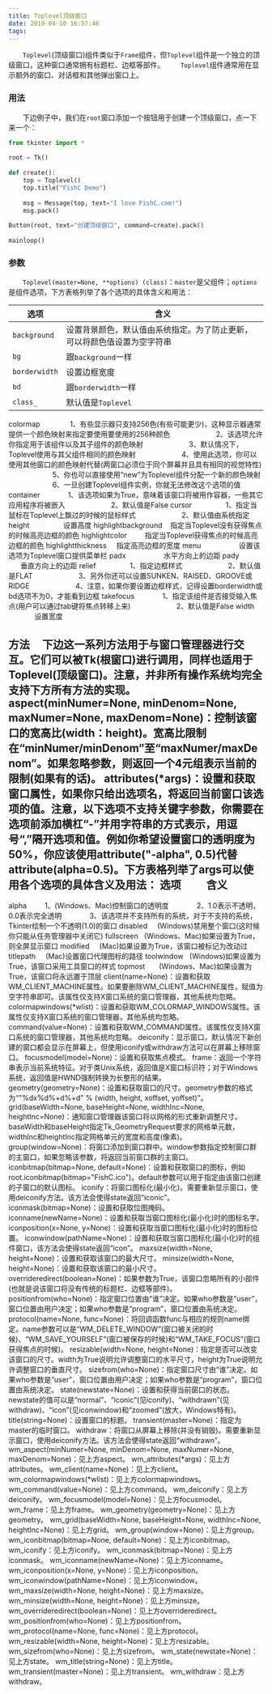 ```yaml
---
title: Toplevel顶级窗口
date: 2019-04-10 16:57:46
tags:
---
```

&emsp;&emsp;`Toplevel`(顶级窗口)组件类似于`Frame`组件，但`Toplevel`组件是一个独立的顶级窗口，这种窗口通常拥有标题栏、边框等部件。
&emsp;&emsp;`Toplevel`组件通常用在显示额外的窗口、对话框和其他弹出窗口上。

### 用法

&emsp;&emsp;下边例子中，我们在`root`窗口添加一个按钮用于创建一个顶级窗口，点一下来一个：

``` python
from tkinter import *
​
root = Tk()
​
def create():
    top = Toplevel()
    top.title("FishC Demo")
​
    msg = Message(top, text="I love FishC.com!")
    msg.pack()
​
Button(root, text="创建顶级窗口", command=create).pack()
​
mainloop()
```

### 参数

&emsp;&emsp;`Toplevel(master=None, **options) (class)`：`master`是父组件；`options`是组件选项，下方表格列举了各个选项的具体含义和用法：

选项          | 含义
--------------|-------------
`background`  | 设置背景颜色，默认值由系统指定。为了防止更新，可以将颜色值设置为空字符串
`bg`          | 跟`background`一样
`borderwidth` | 设置边框宽度
`bd`          | 跟`borderwidth`一样
`class_`      | 默认值是`Toplevel`

colormap               1、有些显示器只支持256色(有些可能更少)，这种显示器通常提供一个颜色映射来指定要使用要使用的256种颜色
                       2、该选项允许你指定用于该组件以及其子组件的颜色映射
                       3、默认情况下，Toplevel使用与其父组件相同的颜色映射
                       4、使用此选项，你可以使用其他窗口的颜色映射代替(两窗口必须位于同个屏幕并且具有相同的视觉特性)
                       5、你也可以直接使用“new”为Toplevel组件分配一个新的颜色映射
                       6、一旦创建Toplevel组件实例，你就无法修改这个选项的值
container              1、该选项如果为True，意味着该窗口将被用作容器，一些其它应用程序将被嵌入
                       2、默认值是False
cursor                 1、指定当鼠标在Toplevel上飘过的时候的鼠标样式
                       2、默认值由系统指定
height                 设置高度
highlightbackground    指定当Toplevel没有获得焦点的时候高亮边框的颜色
highlightcolor         指定当Toplevel获得焦点的时候高亮边框的颜色
highlightthickness     指定高亮边框的宽度
menu                   设置该选项为Toplevel窗口提供菜单栏
padx                   水平方向上的边距
pady                   垂直方向上的边距
relief                 1、指定边框样式
                       2、默认值是FLAT
                       3、另外你还可以设置SUNKEN、RAISED、GROOVE或RIDGE
                       4、注意，如果你要设置边框样式，记得设置borderwidth或bd选项不为0，才能看到边框
takefocus              1、指定该组件是否接受输入焦点(用户可以通过tab键将焦点转移上来)
                       2、默认值是False
width                  设置宽度

方法
    下边这一系列方法用于与窗口管理器进行交互。它们可以被Tk(根窗口)进行调用，同样也适用于Toplevel(顶级窗口)。注意，并非所有操作系统均完全支持下方所有方法的实现。
aspect(minNumer=None, minDenom=None, maxNumer=None, maxDenom=None)：控制该窗口的宽高比(width：height)。宽高比限制在“minNumer/minDenom”至“maxNumer/maxDenom”。如果忽略参数，则返回一个4元组表示当前的限制(如果有的话)。
attributes(*args)：设置和获取窗口属性，如果你只给出选项名，将返回当前窗口该选项的值。注意，以下选项不支持关键字参数，你需要在选项前添加横杠“-”并用字符串的方式表示，用逗号“,”隔开选项和值。例如你希望设置窗口的透明度为50%，你应该使用attribute("-alpha", 0.5)代替attribute(alpha=0.5)。下方表格列举了args可以使用各个选项的具体含义及用法：
选项          含义
------------------
alpha         1、(Windows、Mac)控制窗口的透明度
              2、1.0表示不透明，0.0表示完全透明
              3、该选项并不支持所有的系统，对于不支持的系统，Tkinter绘制一个不透明(1.0)的窗口
disabled      (Windows)禁用整个窗口(这时候你只能从任务管理器中关闭它)
fullscreen    (Windows、Mac)如果设置为True，则全屏显示窗口
modified      (Mac)如果设置为True，该窗口被标记为改动过
titlepath     (Mac)设置窗口代理图标的路径
toolwindow    (Windows)如果设置为True，该窗口采用工具窗口的样式
topmost       (Windows、Mac)如果设置为True，该窗口将永远置于顶层
client(name=None)：设置和获取WM_CLIENT_MACHINE属性。如果要删除WM_CLIENT_MACHINE属性，赋值为空字符串即可。该属性仅支持X窗口系统的窗口管理器，其他系统均忽略。
colormapwindows(*wlist)：设置和获取WM_COLORMAP_WINDOWS属性。该属性仅支持X窗口系统的窗口管理器，其他系统均忽略。
command(value=None)：设置和获取WM_COMMAND属性。该属性仅支持X窗口系统的窗口管理器，其他系统均忽略。
deiconify：显示窗口，默认情况下新创建的窗口都会显示在屏幕上，但使用iconify或withdraw方法可以在屏幕上移除窗口。
focusmodel(model=None)：设置和获取焦点模式。
frame：返回一个字符串表示当前系统特征。对于类Unix系统，返回值是X窗口标识符；对于Windows系统，返回值是HWND强制转换为长整形的结果。
geometry(geometry=None)：设置和获取窗口的尺寸。geometry参数的格式为“"%dx%d%+d%+d" % (width, height, xoffset, yoffset)”。
grid(baseWidth=None, baseHeight=None, widthInc=None, heightInc=None)：通知窗口管理器该窗口将以网格的形式重新调整尺寸。baseWidth和baseHeight指定Tk_GeometryRequest要求的网格单元数，widthInc和heightInc指定网格单元的宽度和高度(像素)。
group(window=None)：将窗口添加到窗口群中。window参数指定控制窗口群的主窗口，如果忽略该参数，将返回当前窗口群的主窗口。
iconbitmap(bitmap=None, default=None)：设置和获取窗口的图标，例如root.iconbitmap(bitmap="FishC.ico")。default参数可以用于指定由该窗口创建的子窗口的默认图标。
iconify：将窗口图标化(最小化)。需要重新显示窗口，使用deiconify方法。该方法会使得state返回“iconic”。
iconmask(bitmap=None)：设置和获取位图掩码。
iconname(newName=None)：设置和获取当窗口图标化(最小化)时的图标名字。
iconposition(x=None, y=None)：设置和获取当窗口图标化(最小化)时的图标位置。
iconwindow(pathName=None)：设置和获取当窗口图标化(最小化)时的组件窗口，该方法会使得state返回“icon”。
maxsize(width=None, height=None)：设置和获取该窗口的最大尺寸。
minsize(width=None, height=None)：设置和获取该窗口的最小尺寸。
overrideredirect(boolean=None)：如果参数为True，该窗口忽略所有的小部件(也就是说该窗口将没有传统的标题栏、边框等部件)。
positionfrom(who=None)：指定窗口位置由“谁”决定。如果who参数是“user”，窗口位置由用户决定；如果who参数是“program”，窗口位置由系统决定。
protocol(name=None, func=None)：将回调函数func与相应的规则name绑定。name参数可以是“WM_DELETE_WINDOW”(窗口被关闭的时候)、“WM_SAVE_YOURSELF”(窗口被保存的时候)和“WM_TAKE_FOCUS”(窗口获得焦点的时候)。
resizable(width=None, height=None)：指定是否可以改变该窗口的尺寸。width为True说明允许调整窗口的水平尺寸，height为True说明允许调整窗口的垂直尺寸。
sizefrom(who=None)：指定窗口尺寸由“谁”决定。如果who参数是“user”，窗口位置由用户决定；如果who参数是“program”，窗口位置由系统决定。
state(newstate=None)：设置和获得当前窗口的状态。newstate的值可以是“normal”、“iconic”(见iconify)、“withdrawn”(见withdraw)、“icon”(见iconwindow)和“zoomed”(放大，Windows特有)。
title(string=None)：设置窗口的标题。
transient(master=None)：指定为master的临时窗口。
withdraw：将窗口从屏幕上移除(并没有销毁)。需要重新显示窗口，使用deiconify方法。该方法会使得state返回“withdrawn”。
wm_aspect(minNumer=None, minDenom=None, maxNumer=None, maxDenom=None)：见上方aspect。
wm_attributes(*args)：见上方attributes。
wm_client(name=None)：见上方client。
wm_colormapwindows(*wlist)：见上方colormapwindows。
wm_command(value=None)：见上方command。
wm_deiconify：见上方deiconify。
wm_focusmodel(model=None)：见上方focusmodel。
wm_frame：见上方frame。
wm_geometry(geometry=None)：见上方geometry。
wm_grid(baseWidth=None, baseHeight=None, widthInc=None, heightInc=None)：见上方grid。
wm_group(window=None)：见上方group。
wm_iconbitmap(bitmap=None, default=None)：见上方iconbitmap。
wm_iconify：见上方iconify。
wm_iconmask(bitmap=None)：见上方iconmask。
wm_iconname(newName=None)：见上方iconname。
wm_iconposition(x=None, y=None)：见上方iconposition。
wm_iconwindow(pathName=None)：见上方iconwindow。
wm_maxsize(width=None, height=None)：见上方maxsize。
wm_minsize(width=None, height=None)：见上方minsize。
wm_overrideredirect(boolean=None)：见上方overrideredirect。
wm_positionfrom(who=None)：见上方positionfrom。
wm_protocol(name=None, func=None)：见上方protocol。
wm_resizable(width=None, height=None)：见上方resizable。
wm_sizefrom(who=None)：见上方sizefrom。
wm_state(newstate=None)：见上方state。
wm_title(string=None)：见上方title。
wm_transient(master=None)：见上方transient。
wm_withdraw：见上方withdraw。
